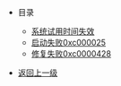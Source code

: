 * 目录
  * [系统试用时间失效](/os/windows/troubleshooting/activate.md)
  * [启动失败0xc000025](/os/windows/troubleshooting/0xc0000225.md)
  * [修复失败0xc0000428](/os/windows/troubleshooting/0xc0000428.md)



* [返回上一级](/os/windows/)